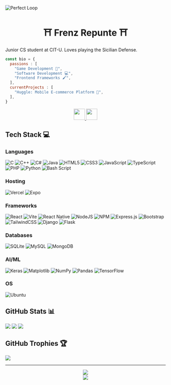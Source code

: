 ![Perfect Loop](https://github.com/Anmol-Baranwal/Cool-GIFs-For-GitHub/assets/74038190/0c7eb6ed-663b-4ce4-bfbd-18239a38ba1b)

<h1 align="center"> ⛩ Frenz Repunte ⛩ </h1>

Junior CS student at CIT-U. Loves playing the Sicilian Defense.

```js
const bio = {
  passions : [
    "Game Development 👾",
    "Software Development 💻",
    "Frontend Frameworks 🖌️",
  ],
  currentProjects : [
    "Huggle: Mobile E-commerce Platform 🛒",
  ],
}
```

<div align="center">
  <a href="mailto:frenzrpnte@gmail.com">
    <img src="https://img.shields.io/badge/Gmail-c71610?style=for-the-badge&logo=Gmail&logoColor=%23FFFFFF" height=35/>
  </a>
  <a href="https://linkedin.com/in/frenzr">
    <img src="https://img.shields.io/badge/LinkedIn-%230077B5.svg?style=for-the-badge&logo=linkedin&logoColor=white" height=35/>
  </a>
</div>

## Tech Stack 💻 
### Languages
![C](https://img.shields.io/badge/c-%2300599C.svg?style=for-the-badge&logo=c&logoColor=white) 
![C++](https://img.shields.io/badge/c++-%2300599C.svg?style=for-the-badge&logo=c%2B%2B&logoColor=white)
![C#](https://img.shields.io/badge/c%23-%23239120.svg?style=for-the-badge&logo=csharp&logoColor=white)
![Java](https://img.shields.io/badge/java-%23ED8B00.svg?style=for-the-badge&logo=openjdk&logoColor=white)
![HTML5](https://img.shields.io/badge/html5-%23E34F26.svg?style=for-the-badge&logo=html5&logoColor=white) 
![CSS3](https://img.shields.io/badge/css3-%231572B6.svg?style=for-the-badge&logo=css3&logoColor=white) 
![JavaScript](https://img.shields.io/badge/javascript-%23323330.svg?style=for-the-badge&logo=javascript&logoColor=%23F7DF1E)
![TypeScript](https://img.shields.io/badge/typescript-%23007ACC.svg?style=for-the-badge&logo=typescript&logoColor=white) 
![PHP](https://img.shields.io/badge/php-%23777BB4.svg?style=for-the-badge&logo=php&logoColor=white)
![Python](https://img.shields.io/badge/python-3670A0?style=for-the-badge&logo=python&logoColor=ffdd54)
![Bash Script](https://img.shields.io/badge/bash_script-%23121011.svg?style=for-the-badge&logo=gnu-bash&logoColor=white)

### Hosting
![Vercel](https://img.shields.io/badge/vercel-%23000000.svg?style=for-the-badge&logo=vercel&logoColor=white) 
![Expo](https://img.shields.io/badge/expo-1C1E24?style=for-the-badge&logo=expo&logoColor=#D04A37)

### Frameworks
![React](https://img.shields.io/badge/react-%2320232a.svg?style=for-the-badge&logo=react&logoColor=%2361DAFB) 
![Vite](https://img.shields.io/badge/vite-%23646CFF.svg?style=for-the-badge&logo=vite&logoColor=white)
![React Native](https://img.shields.io/badge/react_native-%2320232a.svg?style=for-the-badge&logo=react&logoColor=%2361DAFB)
![NodeJS](https://img.shields.io/badge/node.js-6DA55F?style=for-the-badge&logo=node.js&logoColor=white)
![NPM](https://img.shields.io/badge/NPM-%23CB3837.svg?style=for-the-badge&logo=npm&logoColor=white) 
![Express.js](https://img.shields.io/badge/express.js-%23404d59.svg?style=for-the-badge&logo=express&logoColor=%2361DAFB) 
![Bootstrap](https://img.shields.io/badge/bootstrap-%238511FA.svg?style=for-the-badge&logo=bootstrap&logoColor=white)
![TailwindCSS](https://img.shields.io/badge/tailwindcss-%2338B2AC.svg?style=for-the-badge&logo=tailwind-css&logoColor=white)
![Django](https://img.shields.io/badge/django-%23092E20.svg?style=for-the-badge&logo=django&logoColor=white)
![Flask](https://img.shields.io/badge/flask-%23000.svg?style=for-the-badge&logo=flask&logoColor=white)

### Databases
![SQLite](https://img.shields.io/badge/sqlite-%2307405e.svg?style=for-the-badge&logo=sqlite&logoColor=white)
![MySQL](https://img.shields.io/badge/mysql-4479A1.svg?style=for-the-badge&logo=mysql&logoColor=white) 
![MongoDB](https://img.shields.io/badge/MongoDB-%234ea94b.svg?style=for-the-badge&logo=mongodb&logoColor=white)

### AI/ML
![Keras](https://img.shields.io/badge/Keras-%23D00000.svg?style=for-the-badge&logo=Keras&logoColor=white) 
![Matplotlib](https://img.shields.io/badge/Matplotlib-%23ffffff.svg?style=for-the-badge&logo=Matplotlib&logoColor=black) 
![NumPy](https://img.shields.io/badge/numpy-%23013243.svg?style=for-the-badge&logo=numpy&logoColor=white) 
![Pandas](https://img.shields.io/badge/pandas-%23150458.svg?style=for-the-badge&logo=pandas&logoColor=white) 
![TensorFlow](https://img.shields.io/badge/TensorFlow-%23FF6F00.svg?style=for-the-badge&logo=TensorFlow&logoColor=white)

### OS
![Ubuntu](https://img.shields.io/badge/Ubuntu-E95420?style=for-the-badge&logo=ubuntu&logoColor=white)

## GitHub Stats 📊
![](https://github-readme-stats.vercel.app/api?username=ChimaRyder&theme=tokyonight&hide_border=true&include_all_commits=false&count_private=false&hide=issues&show_icons=true)
![](https://github-readme-stats.vercel.app/api/top-langs/?username=ChimaRyder&theme=tokyonight&hide_border=true&include_all_commits=false&count_private=false&layout=compact)
![](https://github-readme-streak-stats.herokuapp.com/?user=ChimaRyder&theme=tokyonight&hide_border=true)

## GitHub Trophies 🏆
![](https://github-profile-trophy.vercel.app/?username=ChimaRyder&theme=tokyonight&no-frame=true&no-bg=false&margin-w=4&title=-Issues)

---

<div align="center">
  <img src="https://spotify-recently-played-readme.vercel.app/api?user=thesuperchima123&count=3"/>
  <br/>
  <img src="https://github.com/Anmol-Baranwal/Cool-GIFs-For-GitHub/assets/74038190/e4f28204-ea88-4364-a321-8330c3fbde6a"/>
</div>
